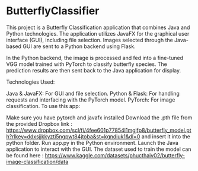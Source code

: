 # ButterflyClassifier

This project is a Butterfly Classification application that combines Java and Python technologies. The application utilizes JavaFX for the graphical user interface (GUI), including file selection. Images selected through the Java-based GUI are sent to a Python backend using Flask.

In the Python backend, the image is processed and fed into a fine-tuned VGG model trained with PyTorch to classify butterfly species. The prediction results are then sent back to the Java application for display.

Technologies Used:

Java & JavaFX: For GUI and file selection.
Python & Flask: For handling requests and interfacing with the PyTorch model.
PyTorch: For image classification.
To use this app:

Make sure you have pytorch and javafx installed
Download the .pth file from the provided Dropbox link : https://www.dropbox.com/scl/fi/4fee601p77854l1mgjfp8/butterfly_model.pth?rlkey=ddxsjjkkyzti5ngpwt84jtoba&st=kgndiuk1&dl=0
and insert it into the python folder.
Run app.py in the Python environment.
Launch the Java application to interact with the GUI.
The dataset used to train the model can be found here : https://www.kaggle.com/datasets/phucthaiv02/butterfly-image-classification/data
